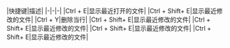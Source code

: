 |快捷键|描述|
|-|-|-|
|Ctrl + E|显示最近打开的文件|
|Ctrl + Shift+ E|显示最近修改的文件|
|Ctrl +  Y|删除当行|
|Ctrl + Shift+ E|显示最近修改的文件|
|Ctrl + Shift+ E|显示最近修改的文件|
|Ctrl + Shift+ E|显示最近修改的文件|
|Ctrl + Shift+ E|显示最近修改的文件|